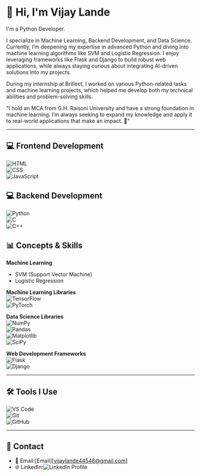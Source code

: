 # 👋 Hi, I'm Vijay Lande
I'm a Python Developer.

I specialize in Machine Learning, Backend Development, and Data Science. Currently, I’m deepening my expertise in advanced Python and diving into machine learning algorithms like SVM and Logistic Regression. I enjoy leveraging frameworks like Flask and Django to build robust web applications, while always staying curious about integrating AI-driven solutions into my projects.

During my internship at Brillect, I worked on various Python-related tasks and machine learning projects, which helped me develop both my technical abilities and problem-solving skills.

"I hold an MCA from G.H. Raisoni University and have a strong foundation in machine learning. I’m always seeking to expand my knowledge and apply it to real-world applications that make an impact. 🚀"

---

## 💻 Frontend Development
![HTML](https://img.shields.io/badge/HTML5-E34F26?style=flat&logo=html5&logoColor=white)  
![CSS](https://img.shields.io/badge/CSS3-1572B6?style=flat&logo=css3&logoColor=white)  
![JavaScript](https://img.shields.io/badge/JavaScript-F7DF1E?style=flat&logo=javascript&logoColor=black)  

## 💻 Backend Development
![Python](https://img.shields.io/badge/Python-3776AB?style=flat&logo=python&logoColor=white)  
![C](https://img.shields.io/badge/C-00599C?style=flat&logo=c&logoColor=white)  
![C++](https://img.shields.io/badge/C++-00599C?style=flat&logo=c%2B%2B&logoColor=white)  

## 📊 Concepts & Skills

**Machine Learning**  
- SVM (Support Vector Machine)  
- Logistic Regression  

**Machine Learning Libraries**  
![TensorFlow](https://img.shields.io/badge/TensorFlow-FF6F00?style=flat&logo=tensorflow&logoColor=white)  
![PyTorch](https://img.shields.io/badge/PyTorch-EE4C2C?style=flat&logo=pytorch&logoColor=white)  

**Data Science Libraries**  
![NumPy](https://img.shields.io/badge/NumPy-013243?style=flat&logo=numpy&logoColor=white)  
![Pandas](https://img.shields.io/badge/Pandas-150458?style=flat&logo=pandas&logoColor=white)  
![Matplotlib](https://img.shields.io/badge/Matplotlib-003C60?style=flat&logo=matplotlib&logoColor=white)   
![SciPy](https://img.shields.io/badge/SciPy-8CA0FF?style=flat&logo=scipy&logoColor=white)  

**Web Development Frameworks**  
![Flask](https://img.shields.io/badge/Flask-000000?style=flat&logo=flask&logoColor=white)  
![Django](https://img.shields.io/badge/Django-092E20?style=flat&logo=django&logoColor=white)  

---

## 🛠 Tools I Use
![VS Code](https://img.shields.io/badge/VS%20Code-007ACC?style=flat&logo=visual-studio-code&logoColor=white)  
![Git](https://img.shields.io/badge/Git-F05032?style=flat&logo=git&logoColor=white)  
![GitHub](https://img.shields.io/badge/GitHub-181717?style=flat&logo=github&logoColor=white)  


---

## 🔗 Contact
- 📧 Email:[Email][vijaylande44548@gmail.com]  
- 🌐 LinkedIn:![LinkedIn Profile](https://www.linkedin.com/in/vijay-lande014/)
